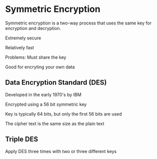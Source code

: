 # Symmetric Encryption

Symmetric encryption is a two-way process that uses the same key for encryption and decryption.

Extremely secure

Relatively fast

Problems: Must share the key

Good for encryting your own data

## Data Encryption Standard (DES)

Developed in the early 1970's by IBM

Encrypted using a 56 bit symmetric key

Key is typically 64 bits, but only the first 56 bits are used

The cipher text is the same size as the plain text

## Triple DES

Apply DES three times with two or three different keys